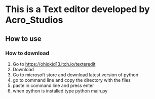 # This is a Text editor developed by Acro_Studios
## How to use
### How to download
1. Go to https://ohiokid13.itch.io/texteredit
2. Download
3. Go to microsoft store and download latest version of python
4. go to command line and copy the directory with the files
5. paste in command line and press enter
6. when python is installed type python main.py
